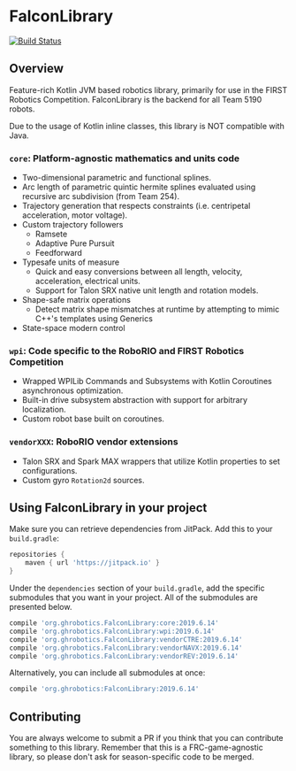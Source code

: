 # FalconLibrary
[![Build Status](https://dev.azure.com/frc5190/FRC%202018%20Power%20Up/_apis/build/status/Falcon%20Library)](https://dev.azure.com/frc5190/FRC%202018%20Power%20Up/_build/latest?definitionId=2)

## Overview

Feature-rich Kotlin JVM based robotics library, primarily for use in the FIRST Robotics Competition. FalconLibrary is the backend for all Team 5190 robots.

Due to the usage of Kotlin inline classes, this library is NOT compatible with Java.

### `core`: Platform-agnostic mathematics and units code
* Two-dimensional parametric and functional splines.
* Arc length of parametric quintic hermite splines evaluated using recursive arc subdivision (from Team 254).
* Trajectory generation that respects constraints (i.e. centripetal acceleration, motor voltage).
* Custom trajectory followers
    * Ramsete
    * Adaptive Pure Pursuit
    * Feedforward
* Typesafe units of measure
    * Quick and easy conversions between all length, velocity, acceleration, electrical units.
    * Support for Talon SRX native unit length and rotation models.
* Shape-safe matrix operations
    * Detect matrix shape mismatches at runtime by attempting to mimic C++'s templates using Generics
* State-space modern control

### `wpi`: Code specific to the RoboRIO and FIRST Robotics Competition
* Wrapped WPILib Commands and Subsystems with Kotlin Coroutines asynchronous optimization.
* Built-in drive subsystem abstraction with support for arbitrary localization.
* Custom robot base built on coroutines.

### `vendorXXX`: RoboRIO vendor extensions
* Talon SRX and Spark MAX wrappers that utilize Kotlin properties to set configurations.
* Custom gyro `Rotation2d` sources.

## Using FalconLibrary in your project

Make sure you can retrieve dependencies from JitPack. Add this to your `build.gradle`:
```groovy
repositories {
    maven { url 'https://jitpack.io' }
}
```

Under the `dependencies` section of your `build.gradle`, add the specific submodules that you want in your project. All of the submodules are presented below.

```groovy
compile 'org.ghrobotics.FalconLibrary:core:2019.6.14'
compile 'org.ghrobotics.FalconLibrary:wpi:2019.6.14'
compile 'org.ghrobotics.FalconLibrary:vendorCTRE:2019.6.14'
compile 'org.ghrobotics.FalconLibrary:vendorNAVX:2019.6.14'
compile 'org.ghrobotics.FalconLibrary:vendorREV:2019.6.14'
```

Alternatively, you can include all submodules at once:
```groovy
compile 'org.ghrobotics:FalconLibrary:2019.6.14'
```

## Contributing
You are always welcome to submit a PR if you think that you can contribute something to this library. Remember that this is a FRC-game-agnostic library, so please don't ask for season-specific code to be merged.





